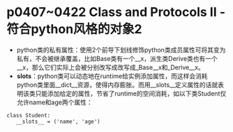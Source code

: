 # p0407~0422 Class and Protocols II - 符合python风格的对象2

 - python类的私有属性：使用2个前导下划线修饰python类成员属性可将其变为私有，不会被继承覆盖，比如Base类有一个__x，派生类Derive类也有一个__x，那么它们实际上会被分别改写成改写成_Base__x和_Derive__x。
 - __slots__：python类可以动态地在runtime给实例添加属性，而这样会消耗python类里面__dict__资源，使得内存膨胀。而用__slots__定义属性的话就表明该类只能添加给定的属性，节省了runtime的空间消耗，如以下类Student仅允许name和age两个属性：
 ```python3
 class Student:
    __slots__ = ('name', 'age')
 ```
